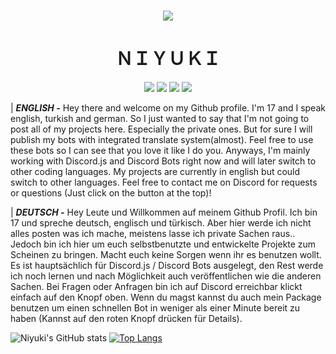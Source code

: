 
<h1 align="center"><img src=https://user-images.githubusercontent.com/75905663/120483965-e47e2780-c3b2-11eb-8a98-c308edf70edd.gif></h2>
<h1 align="center">ＮＩＹＵＫＩ</h1>

<p align="center">
  <a href="https://discord.gg/QXghTbvpGU"><img src="https://img.shields.io/badge/Serendia%20Squad%20-006400.svg?&style=for-the-badge&logo=discord&logoColor=white"></a>
  <a href="https://discord.com/users/730448609790787585"><img src="https://img.shields.io/badge/Niyuki%20-808080.svg?&style=for-the-badge&logo=discord&logoColor=white"></a>
  <a href="https://github.com/niyuki"><img src="https://img.shields.io/badge/Github%20-1d202b.svg?&style=for-the-badge&logo=github&logoColor=white"></a>
    <a href="https://npmjs.com/package/niyuki-cli"><img src="https://img.shields.io/badge/My%20Own%20NPM%20Package%20-ff2050.svg?&style=for-the-badge&logo=npm&logoColor=white"></a>
</p>

| ***ENGLISH -*** Hey there and welcome on my Github profile. I'm 17 and I speak english, turkish and german. So I just wanted to say that I'm not going to post all of my projects here. Especially the private ones. But for sure I will publish my bots with integrated translate system(almost). Feel free to use these bots so I can see that you love it like I do you. Anyways, I'm mainly working with Discord.js and Discord Bots right now and will later switch to other coding languages. My projects are currently in english but could switch to other languages. Feel free to contact me on Discord for requests or questions (Just click on the button at the top)!

| ***DEUTSCH -*** Hey Leute und Willkommen auf meinem Github Profil. Ich bin 17 und spreche deutsch, englisch und türkisch. Aber hier werde ich nicht alles posten was ich mache, meistens lasse ich private Sachen raus.. Jedoch bin ich hier um euch selbstbenutzte und entwickelte Projekte zum Scheinen zu bringen. Macht euch keine Sorgen wenn ihr es benutzen wollt. Es ist hauptsächlich für Discord.js / Discord Bots ausgelegt, den Rest werde ich noch lernen und nach Möglichkeit auch veröffentlichen wie die anderen Sachen. Bei Fragen oder Anfragen bin ich auf Discord erreichbar klickt einfach auf den Knopf oben. Wenn du magst kannst du auch mein Package benutzen um einen schnellen Bot in weniger als einer Minute bereit zu haben (Kannst auf den roten Knopf drücken für Details).

![Niyuki's GitHub stats](https://github-readme-stats.vercel.app/api?username=niyuki&show_icons=true&theme=merko&border_color=39ff14)
[![Top Langs](https://github-readme-stats.vercel.app/api/top-langs/?username=niyuki&layout=compact&text_color=68B487&title_color=97B901&bg_color=0A0F0B&border_color=39ff14)](https://github.com/niyuki)
